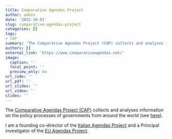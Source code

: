 ```yaml
---
title: Comparative Agendas Project
author: admin
date: '2022-10-01'
slug: comparative-agendas-project
categories: []
tags: 
- CAP
summary: 'The Comparative Agendas Project (CAP) collects and analyses information on the policy processes of governments from around the world. I am a founding co-director of the [Italian Agendas Project](https://www.comparativeagendas.net/italy) and a principal investigator of the [EU Agendas Project](https://www.comparativeagendas.net/eu).'
authors: []
external_link: 'https://www.comparativeagendas.net/'
image:
  caption: ''
  focal_point: ''
  preview_only: no
url_code: ''
url_pdf: ''
url_slides: ''
url_video: ''
slides: ''
---
```


The [Comparative Agendas Project (CAP)](https://www.comparativeagendas.net/) collects and analyses information on the policy processes of governments from around the world (see [here](https://www.comparativeagendas.net/pages/About)).

I am a founding co-director of the [Italian Agendas Project](https://www.comparativeagendas.net/italy) and a Principal investigator of the [EU Agendas Project](https://www.comparativeagendas.net/eu).
